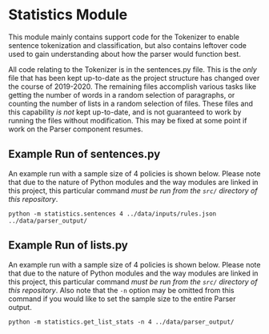 # Statistics Module

This module mainly contains support code for the Tokenizer to enable
sentence tokenization and classification, but also contains leftover
code used to gain understanding about how the parser would function
best.

All code relating to the Tokenizer is in the sentences.py file.  This
is the _*only*_ file that has been kept up-to-date as the project
structure has changed over the course of 2019-2020.  The remaining
files accomplish various tasks like getting the number of words in a
random selection of paragraphs, or counting the number of lists in a
random selection of files.  These files and this capability _*is not*_
kept up-to-date, and is not guaranteed to work by running the files
without modification.  This may be fixed at some point if work on the
Parser component resumes.

## Example Run of sentences.py
An example run with a sample size of 4 policies is shown below. Please
note that due to the nature of Python modules and the way modules are
linked in this project, this particular command _*must be run from the 
`src/` directory of this repository*_.
```
python -m statistics.sentences 4 ../data/inputs/rules.json ../data/parser_output/
```
## Example Run of lists.py
An example run with a sample size of 4 policies is shown below. Please
note that due to the nature of Python modules and the way modules are
linked in this project, this particular command _*must be run from the 
`src/` directory of this repository*_. Also note that the `-n` option
may be omitted from this command if you would like to set the sample
size to the entire Parser output.
```
python -m statistics.get_list_stats -n 4 ../data/parser_output/
```
